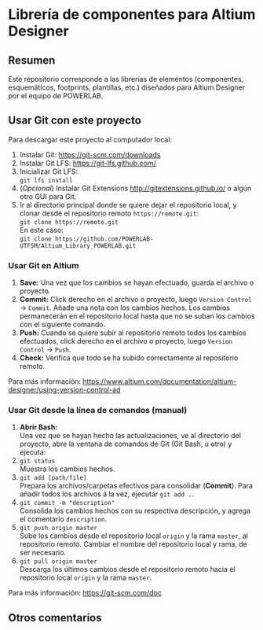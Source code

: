 # Librería de componentes para Altium Designer

## Resumen
Este repositorio corresponde a las librerías de elementos (componentes, esquemáticos, footprints, plantillas, etc.) diseñados para Altium Designer por el equipo de POWERLAB.

## Usar Git con este proyecto
Para descargar este proyecto al computador local:
1. Instalar Git: https://git-scm.com/downloads
1. Instalar Git LFS: https://git-lfs.github.com/
1. Inicializar Git LFS:<br />
`git lfs install`
1. (*Opcional*) Instalar Git Extensions http://gitextensions.github.io/ o algún otro GUI para Git.
1. Ir al directorio principal donde se quiere dejar el repositorio local, y clonar desde el repositorio remoto `https://remote.git`:<br />
`git clone https://remote.git` <br />
En este caso: <br />
`git clone https://github.com/POWERLAB-UTFSM/Altium_Library_POWERLAB.git`

### Usar Git en Altium
1. **Save:** Una vez que los cambios se hayan efectuado, guarda el archivo o proyecto.
1. **Commit:** Click derecho en el archivo o proyecto, luego `Version Control` -> `Commit`. Añade una nota con los cambios hechos. Los cambios permanecerán en el repositorio local hasta que no se suban los cambios con el siguiente comando.
1. **Push:** Cuando se quiere subir al repositorio remoto todos los cambios efectuados, click derecho en el archivo o proyecto, luego `Version Control` -> `Push`.
1. **Check:** Verifica que todo se ha subido correctamente al repositorio remoto.

Para más información: https://www.altium.com/documentation/altium-designer/using-version-control-ad

### Usar Git desde la línea de comandos (manual)
1. **Abrir Bash:** <br /> Una vez que se hayan hecho las actualizaciones, ve al directorio del proyecto, abre la ventana de comandos de Git (Git Bash, u otro) y ejecuta:
1. `git status` <br /> Muestra los cambios hechos.
1. `git add [path/file]` <br /> Prepara los archivos/carpetas efectivos para consolidar (**Commit**). Para añadir todos los archivos a la vez, ejecutar `git add .`.
1. `git commit -m "description"` <br /> Consolida los cambios hechos con su respectiva descripción, y agrega el comentario `description`.
1. `git push origin master` <br /> Sube los cambios desde el repositorio local `origin` y la rama `master`, al repositorio remoto. Cambiar el nombre del repositorio local y rama, de ser necesario.
1. `git pull origin master` <br /> Descarga los últimos cambios desde el repositorio remoto hacia el repositorio local `origin` y la rama `master`.

Para más información: https://git-scm.com/doc

## Otros comentarios
